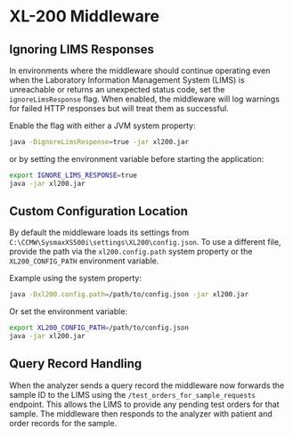 # XL-200 Middleware

## Ignoring LIMS Responses

In environments where the middleware should continue operating even when the
Laboratory Information Management System (LIMS) is unreachable or returns an
unexpected status code, set the `ignoreLimsResponse` flag. When enabled, the
middleware will log warnings for failed HTTP responses but will treat them as
successful.

Enable the flag with either a JVM system property:

```bash
java -DignoreLimsResponse=true -jar xl200.jar
```

or by setting the environment variable before starting the application:

```bash
export IGNORE_LIMS_RESPONSE=true
java -jar xl200.jar
```

## Custom Configuration Location

By default the middleware loads its settings from
`C:\CCMW\SysmaxXS500i\settings\XL200\config.json`. To use a different file,
provide the path via the `xl200.config.path` system property or the
`XL200_CONFIG_PATH` environment variable.

Example using the system property:

```bash
java -Dxl200.config.path=/path/to/config.json -jar xl200.jar
```

Or set the environment variable:

```bash
export XL200_CONFIG_PATH=/path/to/config.json
java -jar xl200.jar
```

## Query Record Handling

When the analyzer sends a query record the middleware now forwards the sample ID to the LIMS using the `/test_orders_for_sample_requests` endpoint. This allows the LIMS to provide any pending test orders for that sample. The middleware then responds to the analyzer with patient and order records for the sample.
